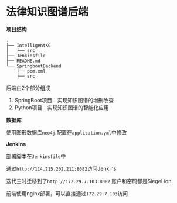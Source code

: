 # 法律知识图谱后端

**项目结构**
```
.
├── IntelligentKG
│   └── src
├── Jenkinsfile
├── README.md
└── SpringbootBackend
    ├── pom.xml
    ├── src
```
后端由2个部分组成  
1. SpringBoot项目：实现知识图谱的增删改查
2. Python项目：实现知识图谱的智能化应用

**数据库**  

使用图形数据库`neo4j`.配置在`application.yml`中修改  

**Jenkins**  

部署脚本在`Jenkinsfile`中  

通过`http://114.215.202.211:8082`访问Jenkins

迭代三时迁移到了`http://172.29.7.103:8082`    账户和密码都是SiegeLion

前端使用nginx部署，可以直接通过`172.29.7.103`访问
